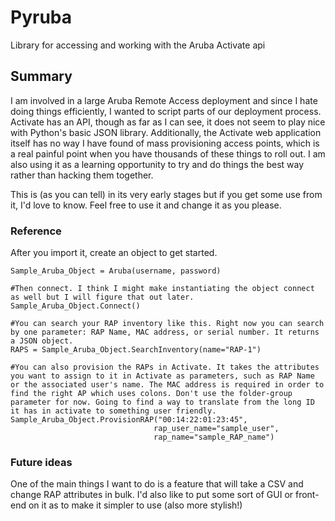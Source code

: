 # Pyruba
Library for accessing and working with the Aruba Activate api

## Summary

I am involved in a large Aruba Remote Access deployment and since I hate doing things efficiently, I wanted to script parts of our deployment process. Activate has an API, though as far as I can see, it does not seem to play nice with Python's basic JSON library. Additionally, the Activate web application itself has no way I have found of mass provisioning access points, which is a real painful point when you have thousands of these things to roll out. I am also using it as a learning opportunity to try and do things the best way rather than hacking them together.

This is (as you can tell) in its very early stages but if you get some use from it, I'd love to know. Feel free to use it and change it as you please.

### Reference

After you import it, create an object to get started.

```
Sample_Aruba_Object = Aruba(username, password)

#Then connect. I think I might make instantiating the object connect as well but I will figure that out later.
Sample_Aruba_Object.Connect()

#You can search your RAP inventory like this. Right now you can search by one parameter: RAP Name, MAC address, or serial number. It returns a JSON object.
RAPS = Sample_Aruba_Object.SearchInventory(name="RAP-1")

#You can also provision the RAPs in Activate. It takes the attributes you want to assign to it in Activate as parameters, such as RAP Name or the associated user's name. The MAC address is required in order to find the right AP which uses colons. Don't use the folder-group parameter for now. Going to find a way to translate from the long ID it has in activate to something user friendly.
Sample_Aruba_Object.ProvisionRAP("00:14:22:01:23:45", 
                                rap_user_name="sample_user", 
                                rap_name="sample_RAP_name")
```

### Future ideas

One of the main things I want to do is a feature that will take a CSV and change RAP attributes in bulk. I'd also like to put some sort of GUI or front-end on it as to make it simpler to use (also more stylish!)



